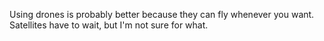 Using drones is probably better because they can fly whenever you want. Satellites have to wait, but I'm not sure for what.